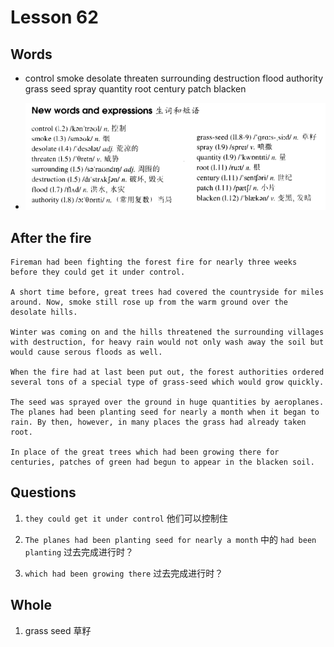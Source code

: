 # Lesson 62

## Words

- control smoke desolate threaten surrounding destruction flood authority grass seed spray quantity root century patch blacken

- ![Words](../../../Images/Part2/07/words-62.png)

## After the fire

```
Fireman had been fighting the forest fire for nearly three weeks before they could get it under control.

A short time before, great trees had covered the countryside for miles around. Now, smoke still rose up from the warm ground over the desolate hills.

Winter was coming on and the hills threatened the surrounding villages with destruction, for heavy rain would not only wash away the soil but would cause serous floods as well.

When the fire had at last been put out, the forest authorities ordered several tons of a special type of grass-seed which would grow quickly.

The seed was sprayed over the ground in huge quantities by aeroplanes. The planes had been planting seed for nearly a month when it began to rain. By then, however, in many places the grass had already taken root.

In place of the great trees which had been growing there for centuries, patches of green had begun to appear in the blacken soil.
```

## Questions

1. `they could get it under control` 他们可以控制住

2. `The planes had been planting seed for nearly a month` 中的 `had been planting` 过去完成进行时？

3. `which had been growing there` 过去完成进行时？

## Whole

1. grass seed 草籽
